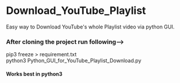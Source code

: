 # Download_YouTube_Playlist
Easy way to Download YouTube's whole Playlist video via python GUI.

### After cloning the project run following-->

 pip3 freeze > requirement.txt
 <br>
 python3 Python_GUI_for_YouTube_Playlist_Download.py

#### Works best in python3
